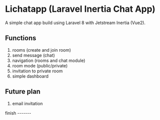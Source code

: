 # Lichatapp (Laravel Inertia Chat App)
A simple chat app build using Laravel 8 with Jetstream Inertia (Vue2).

## Functions
1. rooms (create and join room)
2. send message (chat)
3. navigation (rooms and chat module)
4. room mode (public/private)
5. invitation to private room
6. simple dashboard

## Future plan
1. email invitation

finish -------